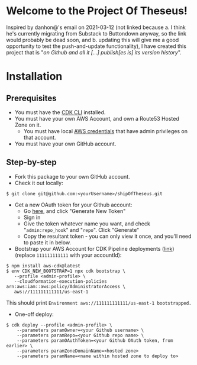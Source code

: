 # Welcome to the Project Of Theseus!

Inspired by danhon@'s email on 2021-03-12 (not linked because a. I think he's currently
migrating from Substack to Buttondown anyway, so the link would probably be dead soon,
and b. updating this will give me a good opportunity to test the push-and-update functionality),
I have created this project that is "_on Github and all it [...] publish[es is] its version history_".

# Installation

## Prerequisites

* You must have the [CDK CLI](https://aws.amazon.com/cdk/) installed.
* You must have your own AWS Account, and own a Route53 Hosted Zone on it.
  * You must have local [AWS credentials](https://docs.aws.amazon.com/cli/latest/userguide/cli-configure-files.html) 
      that have admin privileges on that account. 
* You must have your own GitHub account.

## Step-by-step

* Fork this package to your own GitHub account.
* Check it out locally:
```
$ git clone git@github.com:<yourUsername>/shipOfTheseus.git
```
* Get a new OAuth token for your Github account:
  * Go [here](https://github.com/settings/tokens), and click "Generate New Token"
  * Sign in
  * Give the token whatever name you want, and check "`admin:repo_hook`" and "`repo`". Click "Generate"
  * Copy the resultant token - you can only view it once, and you'll need to paste it in below.
* Bootstrap your AWS Account for CDK Pipeline deployments ([link](https://docs.aws.amazon.com/cdk/api/latest/docs/pipelines-readme.html#cdk-environment-bootstrapping))
    (replace `111111111111` with your accountId):
 ```
$ npm install aws-cdk@latest
$ env CDK_NEW_BOOTSTRAP=1 npx cdk bootstrap \
    --profile <admin-profile> \
    --cloudformation-execution-policies arn:aws:iam::aws:policy/AdministratorAccess \
    aws://111111111111/us-east-1
```
This should print `Environment aws://111111111111/us-east-1 bootstrapped.`
* One-off deploy:
```
$ cdk deploy --profile <admin-profile> \
    --parameters paramOwner=<your Github username> \
    --parameters paramRepo=<your Github repo name> \
    --parameters paramOAuthToken=<your Github OAuth token, from earlier> \
    --parameters paramZoneDomainName=<hosted zone>
    --parameters paramName=<name within hosted zone to deploy to>
```